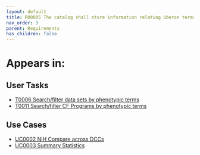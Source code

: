 ```yaml
---
layout: default
title: R00005 The catalog shall store information relating Uberon terms to CF programs
nav_order: 3
parent: Requirements
has_children: false
---
```


# Appears in:


## User Tasks

-   [T0006 Search/filter data sets by phenotypic terms](../user-tasks/t0006-searchfilter-data-sets-by-phenotypic-terms.md)
-   [T0011 Search/filter CF Programs by phenotypic terms](../user-tasks/t0011-searchfilter-common-fund-programs-by-phenotypic-terms.md)

## Use Cases

-   [UC0002 NIH Compare across DCCs](../use-cases/multi-compare-custodian.md)
-   [UC0003 Summary Statistics](../use-cases/summary-statistics.md)
